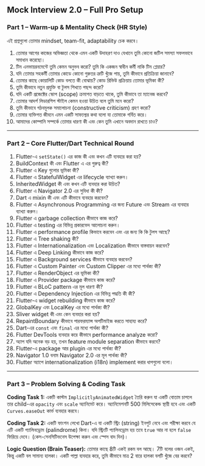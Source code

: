 

## **Mock Interview 2.0 – Full Pro Setup**

### **Part 1 – Warm-up & Mentality Check (HR Style)**

এই প্রশ্নগুলো তোমার mindset, team-fit, adaptability চেক করবে।

1.  তোমার আগের কাজের অভিজ্ঞতা থেকে এমন একটি উদাহরণ দাও যেখানে তুমি কোনো জটিল সমস্যা সফলভাবে সমাধান করেছো।
2.  টিম এনভায়রনমেন্টে তুমি কেমন অনুভব করো? তুমি কি একজন স্বাধীন কর্মী নাকি টিম প্লেয়ার?
3.  যদি তোমার সহকর্মী তোমার কোডে কোনো গুরুতর ত্রুটি খুঁজে পায়, তুমি কীভাবে প্রতিক্রিয়া জানাবে?
4.  তোমার কাছে কোয়ালিটি কোড বলতে কী বোঝায়? কোড রিভিউ প্রক্রিয়ায় তোমার ভূমিকা কী?
5.  তুমি কীভাবে নতুন প্রযুক্তি বা টুলস শিখতে পছন্দ করো?
6.  যদি একটি প্রজেক্টের স্কোপ (scope) ক্রমাগত বাড়তে থাকে, তুমি কীভাবে তা ম্যানেজ করবে?
7.  তোমার আদর্শ লিডারশিপ স্টাইল কেমন হওয়া উচিত বলে তুমি মনে করো?
8.  তুমি কীভাবে গঠনমূলক সমালোচনা (constructive criticism) গ্রহণ করো?
9.  তোমার ব্যক্তিগত জীবনে এমন একটি সাফল্যের কথা বলো যা তোমাকে গর্বিত করে।
10. আমাদের কোম্পানি সম্পর্কে তোমার ধারণা কী এবং কেন তুমি এখানে অবদান রাখতে চাও?

---

### **Part 2 – Core Flutter/Dart Technical Round**

1. Flutter-এ `setState()` এর কাজ কী এবং কখন এটি ব্যবহার করা হয়?
2. BuildContext কী এবং Flutter এ এর গুরুত্ব কী?
3. Flutter এ Key গুলোর ভূমিকা কী?
4. Flutter এ StatefulWidget এর lifecycle ব্যাখ্যা করুন।
5. InheritedWidget কী এবং কখন এটি ব্যবহার করা উচিত?
6. Flutter এ Navigator 2.0 এর সুবিধা কী কী?
7. Dart এ mixin কী এবং এটি কীভাবে ব্যবহার করবেন?
8. Flutter এ Asynchronous Programming এর জন্য Future এবং Stream এর ব্যবহার ব্যাখ্যা করুন।
9. Flutter এ garbage collection কীভাবে কাজ করে?
10. Flutter এ testing এর বিভিন্ন প্রকারভেদ আলোচনা করুন।
11. Flutter এ performance profile কিভাবে করবেন এবং এর জন্য কি কি টুলস আছে?
12. Flutter এ Tree shaking কী?
13. Flutter এ Internationalization এবং Localization কীভাবে বাস্তবায়ন করবেন?
14. Flutter এ Deep Linking কীভাবে কাজ করে?
15. Flutter এ Background services কীভাবে ব্যবহার করবেন?
16. Flutter এ Custom Painter এবং Custom Clipper এর মধ্যে পার্থক্য কী?
17. Flutter এ RenderObject এর ভূমিকা কী?
18. Flutter এ Provider package কীভাবে কাজ করে?
19. Flutter এ BLoC pattern এর মূল ধারণা কী?
20. Flutter এ Dependency Injection এর বিভিন্ন পদ্ধতি কী কী?
21. Flutter-এ widget rebuilding কীভাবে কাজ করে?
22. GlobalKey এবং LocalKey এর মধ্যে পার্থক্য কী?
23. Sliver widget কী এবং কেন ব্যবহার করা হয়?
24. RepaintBoundary কীভাবে পারফরম্যান্স অপটিমাইজ করতে সাহায্য করে?
25. Dart-এর `const` এবং `final` এর মধ্যে পার্থক্য কী?
26. Flutter DevTools ব্যবহার করে কীভাবে performance analyze করো?
27. অ্যাপ যদি অনেক বড় হয়, তখন feature module separation কীভাবে করবে?
28. Flutter-এ package আর plugin এর মধ্যে পার্থক্য কী?
29. Navigator 1.0 বনাম Navigator 2.0 এর মূল পার্থক্য কী?
30. Flutter অ্যাপে internationalization (i18n) implement করার ধাপগুলো বলো।

---

### **Part 3 – Problem Solving & Coding Task**

**Coding Task 1:**
একটি কাস্টম `ImplicitlyAnimatedWidget` তৈরি করুন যা একটি বোতাম চাপলে তার child-এর `opacity` এবং `scale` অ্যানিমেট করে। অ্যানিমেশনটি 500 মিলিসেকেন্ড স্থায়ী হবে এবং একটি `Curves.easeOut` কার্ভ ব্যবহার করবে।

**Coding Task 2:**
একটি ফাংশন লেখো Dart-এ যা একটি স্ট্রিং (string) ইনপুট নেবে এবং পরীক্ষা করবে যে এটি একটি প্যালিনড্রোম (palindrome) কিনা। যদি স্ট্রিংটি প্যালিনড্রোম হয় তবে `true` আর না হলে `false` ফিরিয়ে দেবে। (কেস-সেনসিটিভনেস উপেক্ষা করুন এবং স্পেস বাদ দিন)।

**Logic Question (Brain Teaser):**
তোমার কাছে 8টি একই রকম বল আছে। 7টি বলের ওজন একই, কিন্তু একটি বল সামান্য হালকা। একটি পাল্লা ব্যবহার করে, তুমি কীভাবে মাত্র 2 বারে হালকা বলটি খুঁজে বের করবে?
